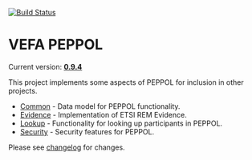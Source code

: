 [![Build Status](https://travis-ci.org/difi/vefa-peppol.svg?branch=master)](https://travis-ci.org/difi/vefa-peppol)

# VEFA PEPPOL

Current version: **[0.9.4](https://github.com/difi/vefa-peppol/releases/tag/0.9.4)**

This project implements some aspects of PEPPOL for inclusion in other projects.

* [Common](peppol-common) - Data model for PEPPOL functionality.
* [Evidence](peppol-evidence) - Implementation of ETSI REM Evidence.
* [Lookup](peppol-lookup) - Functionality for looking up participants in PEPPOL.
* [Security](peppol-security) - Security features for PEPPOL.

Please see [changelog](/CHANGELOG.md) for changes.